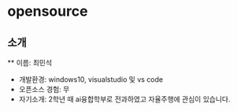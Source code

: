 # opensource
## 소개

** 이름: 최민석
* 개발환경: windows10, visualstudio 및 vs code
* 오픈소스 경험: 무
* 자기소개: 2학년 때 ai융합학부로 전과하였고 자율주행에 관심이 있습니다.
